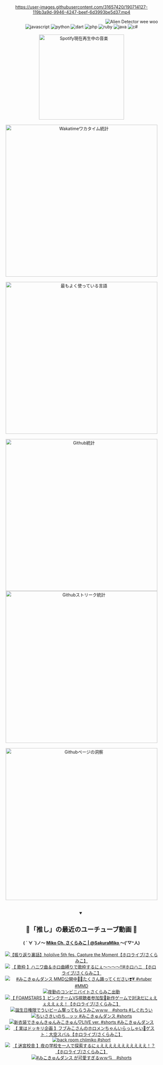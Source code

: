 <!-- START: HERO IMAGE GIF ////////// ////////// ////////// -->
<!-- <img src="@/../assets/img/gaming/ghost-of-tsushima.gif" width="100%"  alt="nellyXinwei's Hero Gif Image"/> -->
<!-- END: HERO IMAGE GIF ////////// ////////// ////////// -->

<div align="center" >  
  
<!-- START:ワンピース 第1015話「ルフィはRED ROCを使う」 -->
<https://user-images.githubusercontent.com/31657420/190714127-119b3a9d-9946-4247-beef-6d3993be5d37.mp4>
<!-- END:ワンピース 第1015話「ルフィはRED ROCを使う」 -->

<!-- START:VISITOR COUNTER -->
<div width="100%" align="right">
<img src="https://komarev.com/ghpvc/?username=nellyXinwei&label=🛸&color=grey&style=for-the-badge&labelcolor=ffffff" alt="Alien Detector wee woo"/>
</div>
<!-- END:VISITOR COUNTER -->

<!-- START: PROGRAMMING LANGUAGES -->
<!-- 色彩 Color Scheme:
#961E3A, #8A0D42, #5A0640, #4F265E, #2B355A, #3E759B, #CC4246,
#BB2649, #AD1052, #700750, #633075, #364270, #4E92C2, #FF5357
Sauce: https://www.webcreatorbox.com/inspiration/pantone-2023
-->

<img src="https://img.shields.io/badge/javascript%20-%23BB2649.svg?&style=for-the-badge&logo=javascript&logoColor=white&labelColor=961E3A" alt="javascript"/>
<img src="https://img.shields.io/badge/python%20-%23AD1052.svg?&style=for-the-badge&logo=python&logoColor=white&labelColor=8A0D42" alt="python" />
<img src="https://img.shields.io/badge/dart%20-%23700750.svg?&style=for-the-badge&logo=dart&logoColor=white&labelColor=5A0640" alt="dart"/>
<img src="https://img.shields.io/badge/php%20-%23633075.svg?&style=for-the-badge&logo=php&logoColor=white&labelColor=4F265E" alt="php"/>
<img src="https://img.shields.io/badge/ruby%20-%23364270.svg?&style=for-the-badge&logo=ruby&logoColor=white&labelColor=2B355A" alt="ruby"/>
<img src="https://img.shields.io/badge/java%20-%234E92C2.svg?&style=for-the-badge&logo=openjdk&logoColor=white&labelColor=3E759B" alt="java"/>
<img src="https://img.shields.io/badge/c%23-%23FF5357.svg?style=for-the-badge&logo=c-sharp&logoColor=white&labelColor=CC4246" alt="c#"/>  
<!-- END: PROGRAMMING LANGUAGES -->

<br>
<br>

<!-- START: MUSIC STATUS -->
  <!-- <a href="https://newojima-gsrs-20220114.vercel.app/api/now-playing?open">
    <img src="https://newojima-gsrs-20220114.vercel.app/api/now-playing" alt="Spotify現在再生中の音楽">
  </a> -->
  <img src="https://newojima-grss-20230114.vercel.app/api/spotify?border_color=transparent" alt="Spotify現在再生中の音楽" width="280px">
<!-- END: MUSIC STATUS -->

<br>
<br>

<!-- START: GITHUB STATUS -->
<!-- 色彩 Color Scheme:  #BB2649, #AD1052, #700750, #633075 -->
<img align="center" src="https://newojima-grs-20230109.vercel.app/api/wakatime?username=njtalba5127&layout=compact&langs_count=10&locale=ja&hide_title=false&title_color=fff&hide_border=true&text_color=fff&bg_color=BB2649,BB2649,633075,633075&hide=other,css,html,bash,xml,git%20config,makefile,properties,yaml,markdown,text,json,jsx" alt="Wakatimeワカタイム統計" width="500px"/>

<br>
<br>

<!-- 色彩 Color Scheme:  #633075, #364270, #4E92C2 -->
  <img align="center" src="https://newojima-grs-20230109.vercel.app/api/top-langs?username=njtalba5127&layout=compact&text_color=fff&icon_color=fff&hide_border=true&&locale=ja&hide_title=false&title_color=fff&include_all_commits=true&card_width=445&langs_count=11&hide=c%23,powershell,shaderlab,hlsl,makefile,jupyter%20notebook,python,html,css,shell,batchfile,less,liquid,hack,scss&bg_color=4F265E,633075,4E92C2" alt="最もよく使っている言語" width="500px"/>

<br>
<br>

<!-- 色彩 Color Scheme:  #4E92C2, #FF5357 -->
  <img align="center" src="https://newojima-grs-20230109.vercel.app/api?username=njtalba5127&rank_icon=github&show_icons=true&&locale=ja&title_color=fff&text_color=fff&icon_color=fff&hide_border=true&hide_title=false&count_private=true&include_all_commits=true&card_width=495&disable_animations=true&bg_color=4E92C2,4E92C2,FF5357" alt="Github統計" width="500px"/>

<br>

<img align="center" src="https://streak-stats.demolab.com?user=njtalba5127&theme=dark&hide_border=true&locale=ja&ring=BB2649&stroke=222222&background=151515&sideLabels=BB2649&currStreakLabel=ffffff&border=BB2649&fire=FF5357&currStreakNum=ffffff&sideNums=FF5357&dates=ffffff" alt="Githubストリーク統計" width="500px"/>

<br>
<br>

  <img align="center" width="500px" src="@/../assets/img/page-insights.svg" alt="Githubページの洞察"/>
  
</div>
<!-- END: GITHUB STATUS -->

<br>
<br>

<div align="center">
<details open>
  <summary>

  </summary>

  <h2 align="center">🌸「推し」の最近のユーチューブ動画 🌸</h2>
  <h4>
  ( ´ ∀ `)ノ～ 
  <a href="https://www.youtube.com/@SakuraMiko">Miko Ch. さくらみこ | @SakuraMiko
  </a>
   ～('▽^人)
  </h4>

  <!-- BEGIN YOUTUBE-CARDS -->
<a href="https://www.youtube.com/watch?v=tvFxEAHSV38"><img src="https://ytcards.demolab.com/?id=tvFxEAHSV38&title=%E3%80%90%E6%8C%AF%E3%82%8A%E8%BF%94%E3%82%8A%E8%A3%8F%E8%A9%B1%E3%80%91hololive+5th+fes.+Capture+the+Moment%E3%80%90%E3%83%9B%E3%83%AD%E3%83%A9%E3%82%A4%E3%83%96%2F%E3%81%95%E3%81%8F%E3%82%89%E3%81%BF%E3%81%93%E3%80%91&lang=ja&timestamp=1710505106&background_color=%230d1117&title_color=%23ffffff&stats_color=%23dedede&max_title_lines=1&width=187&border_radius=5&duration=0" alt="【振り返り裏話】hololive 5th fes. Capture the Moment【ホロライブ/さくらみこ】" title="【振り返り裏話】hololive 5th fes. Capture the Moment【ホロライブ/さくらみこ】"></a>
<a href="https://www.youtube.com/watch?v=-WZ0r7QsC14"><img src="https://ytcards.demolab.com/?id=-WZ0r7QsC14&title=%E3%80%90+%E6%AD%8C%E6%9E%A0+%E3%80%91%E3%83%8F%E3%83%8B%E3%83%AF%E6%9B%B2%EF%BC%86%E3%83%9B%E3%83%AD%E6%9B%B2%E7%B8%9B%E3%82%8A%E3%81%A7%E6%AD%8C%E6%9E%A0%E3%81%99%E3%82%8B%E3%81%AB%E3%81%87%EF%BD%9E%EF%BD%9E%EF%BD%9E%EF%BD%9E%E2%80%BC%23%E3%83%9B%E3%83%AD%E3%83%8F%E3%83%8B+%E3%80%90%E3%83%9B%E3%83%AD%E3%83%A9%E3%82%A4%E3%83%96%2F%E3%81%95%E3%81%8F%E3%82%89%E3%81%BF%E3%81%93%E3%80%91&lang=ja&timestamp=1710421029&background_color=%230d1117&title_color=%23ffffff&stats_color=%23dedede&max_title_lines=1&width=187&border_radius=5&duration=6445" alt="【 歌枠 】ハニワ曲＆ホロ曲縛りで歌枠するにぇ～～～～‼#ホロハニ 【ホロライブ/さくらみこ】" title="【 歌枠 】ハニワ曲＆ホロ曲縛りで歌枠するにぇ～～～～‼#ホロハニ 【ホロライブ/さくらみこ】"></a>
<a href="https://www.youtube.com/watch?v=TWOK_MzrwMM"><img src="https://ytcards.demolab.com/?id=TWOK_MzrwMM&title=%23%E3%81%BF%E3%81%93%E3%81%8D%E3%82%85%E3%82%93%E3%83%80%E3%83%B3%E3%82%B9+MMD%E5%85%AC%E9%96%8B%E4%B8%AD%F0%9F%AB%B6%F0%9F%8F%BB%E3%81%9F%E3%81%8F%E3%81%95%E3%82%93%E8%B8%8A%E3%81%A3%E3%81%A6%E3%81%8F%E3%81%A0%E3%81%95%E3%81%84%E2%9D%A3%EF%B8%8F%F0%9F%92%97+%23vtuber+%23MMD&lang=ja&timestamp=1710303294&background_color=%230d1117&title_color=%23ffffff&stats_color=%23dedede&max_title_lines=1&width=187&border_radius=5&duration=35" alt="#みこきゅんダンス MMD公開中🫶🏻たくさん踊ってください❣️💗 #vtuber #MMD" title="#みこきゅんダンス MMD公開中🫶🏻たくさん踊ってください❣️💗 #vtuber #MMD"></a>
<a href="https://www.youtube.com/watch?v=MhjdTURbFC0"><img src="https://ytcards.demolab.com/?id=MhjdTURbFC0&title=%E5%A4%9C%E5%8B%A4%E3%81%AE%E3%82%B3%E3%83%B3%E3%83%93%E3%83%8B%E3%83%90%E3%82%A4%E3%83%88%E3%81%95%E3%81%8F%E3%82%89%E3%81%BF%E3%81%93%E5%87%BA%E5%8B%A4&lang=ja&timestamp=1710258960&background_color=%230d1117&title_color=%23ffffff&stats_color=%23dedede&max_title_lines=1&width=187&border_radius=5&duration=8175" alt="夜勤のコンビニバイトさくらみこ出勤" title="夜勤のコンビニバイトさくらみこ出勤"></a>
<a href="https://www.youtube.com/watch?v=0MGlCIcD_UE"><img src="https://ytcards.demolab.com/?id=0MGlCIcD_UE&title=%E3%80%90+FOAMSTARS+%E3%80%91%E3%83%94%E3%83%B3%E3%82%AF%E3%83%81%E3%83%BC%E3%83%A0VS%E8%A6%96%E8%81%B4%E8%80%85%E5%8F%82%E5%8A%A0%E5%9E%8B%F0%9F%8C%9F%E6%96%B0%E4%BD%9C%E3%82%B2%E3%83%BC%E3%83%A0%E3%81%A7%E5%AF%BE%E6%B1%BA%E3%81%A0%E3%81%AB%E3%81%87%E3%81%88%E3%81%87%E3%81%88%E3%81%88%E3%81%87%E3%81%88%EF%BC%81%E3%80%90%E3%83%9B%E3%83%AD%E3%83%A9%E3%82%A4%E3%83%96%2F%E3%81%95%E3%81%8F%E3%82%89%E3%81%BF%E3%81%93%E3%80%91&lang=ja&timestamp=1710244505&background_color=%230d1117&title_color=%23ffffff&stats_color=%23dedede&max_title_lines=1&width=187&border_radius=5&duration=5547" alt="【 FOAMSTARS 】ピンクチームVS視聴者参加型🌟新作ゲームで対決だにぇえぇええぇえ！【ホロライブ/さくらみこ】" title="【 FOAMSTARS 】ピンクチームVS視聴者参加型🌟新作ゲームで対決だにぇえぇええぇえ！【ホロライブ/さくらみこ】"></a>
<a href="https://www.youtube.com/watch?v=jn090OldXsg"><img src="https://ytcards.demolab.com/?id=jn090OldXsg&title=%E8%AA%95%E7%94%9F%E6%97%A5%E6%A8%A9%E9%99%90%E3%81%A7%E3%81%86%E3%81%84%E3%83%93%E3%83%BC%E3%83%A0%E6%92%83%E3%81%A3%E3%81%A6%E3%82%82%E3%82%89%E3%81%86%E3%81%BF%E3%81%93%EF%BD%97%EF%BD%97%EF%BD%97%E3%80%80%23shorts+%23%E3%81%97%E3%81%90%E3%82%8C%E3%81%86%E3%81%84&lang=ja&timestamp=1710212422&background_color=%230d1117&title_color=%23ffffff&stats_color=%23dedede&max_title_lines=1&width=187&border_radius=5&duration=15" alt="誕生日権限でういビーム撃ってもらうみこｗｗｗ　#shorts #しぐれうい" title="誕生日権限でういビーム撃ってもらうみこｗｗｗ　#shorts #しぐれうい"></a>
<a href="https://www.youtube.com/watch?v=ul6KYgD4ohc"><img src="https://ytcards.demolab.com/?id=ul6KYgD4ohc&title=%E3%81%A1%E3%81%84%E3%81%95%E3%81%8D%E3%81%84%E3%81%AE%E3%81%A1%E2%80%A6%E3%83%83%E3%83%83+%23%E3%81%BF%E3%81%93%E3%81%8D%E3%82%85%E3%82%93%E3%83%80%E3%83%B3%E3%82%B9+%23shorts&lang=ja&timestamp=1710126025&background_color=%230d1117&title_color=%23ffffff&stats_color=%23dedede&max_title_lines=1&width=187&border_radius=5&duration=16" alt="ちいさきいのち…ッッ #みこきゅんダンス #shorts" title="ちいさきいのち…ッッ #みこきゅんダンス #shorts"></a>
<a href="https://www.youtube.com/watch?v=PHxLNdqX_ws"><img src="https://ytcards.demolab.com/?id=PHxLNdqX_ws&title=%E6%96%B0%E8%A1%A3%E8%A3%85%E3%81%A7%E3%81%8D%E3%82%85%E3%82%93%E3%81%8D%E3%82%85%E3%82%93%E3%81%BF%E3%81%93%E3%81%8D%E3%82%85%E3%82%93%E2%99%A1LIVE+ver.+%23shorts+%23%E3%81%BF%E3%81%93%E3%81%8D%E3%82%85%E3%82%93%E3%83%80%E3%83%B3%E3%82%B9&lang=ja&timestamp=1710039611&background_color=%230d1117&title_color=%23ffffff&stats_color=%23dedede&max_title_lines=1&width=187&border_radius=5&duration=28" alt="新衣装できゅんきゅんみこきゅん♡LIVE ver. #shorts #みこきゅんダンス" title="新衣装できゅんきゅんみこきゅん♡LIVE ver. #shorts #みこきゅんダンス"></a>
<a href="https://www.youtube.com/watch?v=q3Tf-7pTMu4"><img src="https://ytcards.demolab.com/?id=q3Tf-7pTMu4&title=%E3%80%90+%E5%AE%9F%E3%81%AF%E3%83%89%E3%83%83%E3%82%AD%E3%83%AA%E4%BC%81%E7%94%BB+%E3%80%91%E3%83%95%E3%83%96%E3%81%BF%E3%81%93%E3%81%95%E3%82%93%E3%81%AE%E3%83%9B%E3%83%AD%E3%83%A1%E3%83%B3%E3%81%A1%E3%82%83%E3%82%93%E3%81%84%E3%82%89%E3%81%A3%E3%81%97%E3%82%83%E3%81%84%F0%9F%92%90%E3%82%B2%E3%82%B9%E3%83%88%EF%BC%9A%E5%A4%A7%E7%A9%BA%E3%82%B9%E3%83%90%E3%83%AB%E3%80%90%E3%83%9B%E3%83%AD%E3%83%A9%E3%82%A4%E3%83%96%2F%E3%81%95%E3%81%8F%E3%82%89%E3%81%BF%E3%81%93%E3%80%91&lang=ja&timestamp=1709986470&background_color=%230d1117&title_color=%23ffffff&stats_color=%23dedede&max_title_lines=1&width=187&border_radius=5&duration=3989" alt="【 実はドッキリ企画 】フブみこさんのホロメンちゃんいらっしゃい💐ゲスト：大空スバル【ホロライブ/さくらみこ】" title="【 実はドッキリ企画 】フブみこさんのホロメンちゃんいらっしゃい💐ゲスト：大空スバル【ホロライブ/さくらみこ】"></a>
<a href="https://www.youtube.com/watch?v=5CUvmJLBWlQ"><img src="https://ytcards.demolab.com/?id=5CUvmJLBWlQ&title=back+room+chiimiko+%23short&lang=ja&timestamp=1709962169&background_color=%230d1117&title_color=%23ffffff&stats_color=%23dedede&max_title_lines=1&width=187&border_radius=5&duration=10" alt="back room chiimiko #short" title="back room chiimiko #short"></a>
<a href="https://www.youtube.com/watch?v=62c-foYGriU"><img src="https://ytcards.demolab.com/?id=62c-foYGriU&title=%E3%80%90+%E8%BF%B7%E5%AE%AE%E6%A0%A1%E8%88%8E+%E3%80%91%E5%A4%9C%E3%81%AE%E5%AD%A6%E6%A0%A1%E3%82%92%E4%B8%80%E4%BA%BA%E3%81%A7%E6%8E%A2%E7%B4%A2%E3%81%99%E3%82%8B%E3%81%AB%E3%81%87%E3%81%88%E3%81%88%E3%81%88%E3%81%88%E3%81%88%E3%81%88%E3%81%88%E3%81%88%E3%81%88%E3%81%88%E3%81%88%EF%BC%81%EF%BC%9F%E3%80%90%E3%83%9B%E3%83%AD%E3%83%A9%E3%82%A4%E3%83%96%2F%E3%81%95%E3%81%8F%E3%82%89%E3%81%BF%E3%81%93%E3%80%91&lang=ja&timestamp=1709915118&background_color=%230d1117&title_color=%23ffffff&stats_color=%23dedede&max_title_lines=1&width=187&border_radius=5&duration=14889" alt="【 迷宮校舎 】夜の学校を一人で探索するにぇえええええええええええ！？【ホロライブ/さくらみこ】" title="【 迷宮校舎 】夜の学校を一人で探索するにぇえええええええええええ！？【ホロライブ/さくらみこ】"></a>
<a href="https://www.youtube.com/watch?v=NqowWuAAXR4"><img src="https://ytcards.demolab.com/?id=NqowWuAAXR4&title=%23%E3%81%BF%E3%81%93%E3%81%8D%E3%82%85%E3%82%93%E3%83%80%E3%83%B3%E3%82%B9+%E3%81%8C%E5%8F%AF%E6%84%9B%E3%81%99%E3%81%8E%E3%82%8B%EF%BD%97%EF%BD%97%F0%9F%92%98%E3%80%80%23shorts&lang=ja&timestamp=1709892720&background_color=%230d1117&title_color=%23ffffff&stats_color=%23dedede&max_title_lines=1&width=187&border_radius=5&duration=27" alt="#みこきゅんダンス が可愛すぎるｗｗ💘　#shorts" title="#みこきゅんダンス が可愛すぎるｗｗ💘　#shorts"></a>
<!-- END YOUTUBE-CARDS -->

</div>
  
</details>
